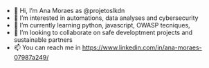 - 👋 Hi, I’m Ana Moraes as @projetoslkdn
- 👀 I’m interested in automations, data analyses and cybersecurity 
- 🌱 I’m currently learning python, javascript, OWASP tecniques, 
- 💞️ I’m looking to collaborate on safe developtment projects and sustainable partners
- 📫 You can reach me in https://www.linkedin.com/in/ana-moraes-07987a249/

<!---
projetoslkdn/projetoslkdn is a ✨ special ✨ repository because its `README.md` (this file) appears on your GitHub profile.
You can click the Preview link to take a look at your changes.
--->
